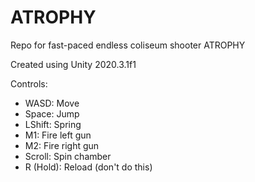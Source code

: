 # ATROPHY
Repo for fast-paced endless coliseum shooter ATROPHY

Created using Unity 2020.3.1f1

Controls:
* WASD: Move
* Space: Jump
* LShift: Spring
* M1: Fire left gun
* M2: Fire right gun
* Scroll: Spin chamber
* R (Hold): Reload (don't do this)
